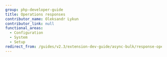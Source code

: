 ```yaml
---
group: php-developer-guide
title: Operations responses
contributor_name: Oleksandr Lykun
contributor_link: null
functional_areas:
  - Configuration
  - System
  - Setup
redirect_from: /guides/v2.3/extension-dev-guide/async-bulk/response-operations.html
---
```



